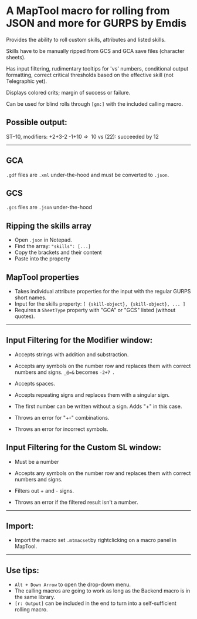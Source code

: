 # A MapTool macro for rolling from JSON and more for GURPS by Emdis

Provides the ability to roll custom skills, attributes and listed skills. 

Skills have to be manually ripped from GCS and GCA save files (character sheets). 

Has input filtering, rudimentary tooltips for 'vs' numbers, conditional output formatting, correct critical thresholds based on the effective skill (not Telegraphic yet).

Displays colored crits; margin of success or failure.

Can be used for blind rolls through ` [gm:] ` with the included calling macro.

## Possible output:
ST⁠–10, modifiers: +2+3-2 -1+10 =>  10 vs (22): succeeded by 12  

------------------------------------------------------------------------------------------
## GCA

`.gdf` files are `.xml` under-the-hood and must be converted to `.json`.

## GCS

`.gcs` files are `.json` under-the-hood

## Ripping the skills array

- Open `.json` in Notepad.
- Find the array:
	` "skills": [...] `
- Copy the brackets and their content
- Paste into the property

## MapTool properties

- Takes individual attribute properties for the input with the regular GURPS short names.
- Input for the skills property: 
	` [ {skill-object}, {skill-object}, ... ] `
- Requires a ` SheetType ` property with "GCA" or "GCS" listed (without quotes).

------------------------------------------------------------------------------------------

## Input Filtering for the Modifier window:

- Accepts strings with addition and substraction.
- Accepts any symbols on the number row and replaces them with correct numbers and signs.
` _@=& ` becomes `-2+7 `.
- Accepts spaces.
- Accepts repeating signs and replaces them with a singular sign.
- The first number can be written without a sign. Adds "+" in this case.

- Throws an error for "+-" combinations.
- Throws an error for incorrect symbols.

## Input Filtering for the Custom SL window: 

- Must be a number
- Accepts any symbols on the number row and replaces them with correct numbers and signs.
- Filters out + and - signs.

- Throws an error if the filtered result isn't a number.

------------------------------------------------------------------------------------------

## Import:

- Import the macro set ` .mtmacset `by rightclicking on a macro panel in MapTool.

------------------------------------------------------------------------------------------

## Use tips:

- ` Alt + Down Arrow ` to open the drop-down menu.
- The calling macros are going to work as long as the Backend macro is in the same library.
- ` [r: Output] ` can be included in the end to turn into a self-sufficient rolling macro.
